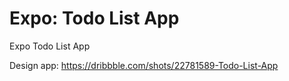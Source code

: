 # Expo: Todo List App
Expo Todo List App

Design app: https://dribbble.com/shots/22781589-Todo-List-App

